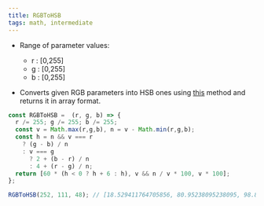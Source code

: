 ```yaml
---
title: RGBToHSB
tags: math, intermediate
---
```


- Range of parameter values:
  - r : [0,255]
  - g : [0,255]
  - b : [0,255]

- Converts given RGB parameters into HSB ones using [this](https://en.wikipedia.org/wiki/HSL_and_HSV#From_RGB) method and returns it in array format.

```js
const RGBToHSB =  (r, g, b) => {
  r /= 255; g /= 255; b /= 255;
  const v = Math.max(r,g,b), n = v - Math.min(r,g,b);
  const h = n && v === r 
    ? (g - b) / n 
    : v === g 
      ? 2 + (b - r) / n 
      : 4 + (r - g) / n; 
  return [60 * (h < 0 ? h + 6 : h), v && n / v * 100, v * 100];
};
```

```js
RGBToHSB(252, 111, 48); // [18.529411764705856, 80.95238095238095, 98.82352941176471]
```
